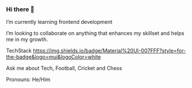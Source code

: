 ### Hi there 👋



   
  I’m currently learning frontend development
  
  I’m looking to collaborate on anything that enhances my skillset and helps me in my growth.
  
  TechStack
  https://img.shields.io/badge/Material%20UI-007FFF?style=for-the-badge&logo=mui&logoColor=white

  Ask me about Tech, Football, Cricket and Chess

 Pronouns: He/Him

